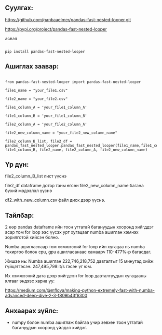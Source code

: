 ## Суулгах:



https://github.com/ganbaaelmer/pandas-fast-nested-looper.git

https://pypi.org/project/pandas-fast-nested-looper

эсвэл

```

pip install pandas-fast-nested-looper

```

## Ашиглах заавар:

```

from pandas-fast-nested-looper import pandas-fast-nested-looper

file1_name = "your_file1.csv"

file2_name = "your_file2.csv"

file1_column_A = 'your_file1_column_A'

file1_column_B = 'your_file1_column_B'

file2_column_A = 'your_file2_column_A'

file2_new_column_name = "your_file2_new_column_name"

file2_column_B_list, file2_df = pandas_fast_nested_looper.pandas_fast_nested_looper(file1_name,file1_column_A, file1_column_B, file2_name, file2_column_A, file2_new_column_name)

```

## Үр дүн:

file2_column_B_list лист үүснэ

file2_df dataframe дотор таны өгсөн file2_new_column_name багана бүхий мэдээлэл үүснэ

df2_with_new_column.csv файл диск дээр үүснэ.

## Тайлбар:

2 өөр pandas dataframe ийн тоон утгатай багануудын хооронд хийгддэг асар том for loop ээс үүсэх урт хугацааг numba ашиглан хэмнэх зорилготой хийсэн болно.

Numba ашигласнаар том хэмжээний for loop ийн хугацаа нь numba тохиргоо болон cpu, gpu ашигласанаас хамаарч 110-477%-р багасдаг.

Жишээ нь: Numba ашиглан 222,746,218,752 давталтыг 15 минутад хийж гүйцэтгэсэн. 247,495,798 it/s гэсэн үг юм.

Их хэмжээний дата дээр хийгдсэн for loop давталтуудын хугацааны ялгааг эндээс харна уу:

https://medium.com/@mflova/making-python-extremely-fast-with-numba-advanced-deep-dive-2-3-f809b43f8300


## Анхаарах зүйлс:

- numpy болон numba ашиглаж байгаа учир зөвхөн тоон утгатай багануудын хооронд үйлдэл хийдэг. 
